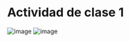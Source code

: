# Actividad de clase 1

![image](https://user-images.githubusercontent.com/88942550/219876114-39d787f0-4c02-4718-b602-ca2ca054f684.png)
![image](https://user-images.githubusercontent.com/88942550/219876068-0d4bd090-5a42-4526-8aed-8d9ab85ab51c.png)
